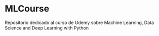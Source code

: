 # MLCourse
Repositorio dedicado al curso de Udemy sobre Machine Learning, Data Science and Deep Learning with Python
